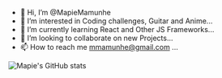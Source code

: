 - 👋 Hi, I’m @MapieMamunhe
- 👀 I’m interested in Coding challenges, Guitar and Anime...
- 🌱 I’m currently learning React and Other JS Frameworks...
- 💞️ I’m looking to collaborate on new Projects...
- 📫 How to reach me mmamunhe@gmail.com ...

<!---
MapieMamunhe/MapieMamunhe is a ✨ special ✨ repository because its `README.md` (this file) appears on your GitHub profile.
You can click the Preview link to take a look at your changes.
--->
![Mapie's GitHub stats](https://github-readme-stats.vercel.app/api?username=MapieMamunhe&show_icons=true&theme=radical)

